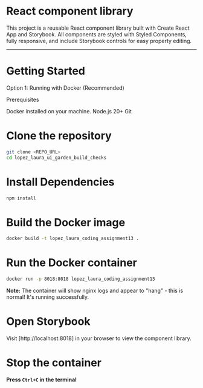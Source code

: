# React component library

This project is a reusable React component library built with Create React App and Storybook. 
All components are styled with Styled Components, fully responsive, and include Storybook controls for easy property editing.

---

# Getting Started

Option 1: Running with Docker (Recommended)

Prerequisites

Docker installed on your machine.
Node.js 20+
Git

# Clone the repository

```sh
git clone <REPO_URL>
cd lopez_laura_ui_garden_build_checks
```

# Install Dependencies
```sh
npm install
```

# Build the Docker image

```sh
docker build -t lopez_laura_coding_assignment13 .
```

# Run the Docker container


```sh
docker run -p 8018:8018 lopez_laura_coding_assignment13

```

**Note:** The container will show nginx logs and appear to "hang" - this is normal! It's running successfully.

# Open Storybook

Visit [http://localhost:8018] in your browser to view the component library.

# Stop the container

**Press `Ctrl+C` in the terminal**